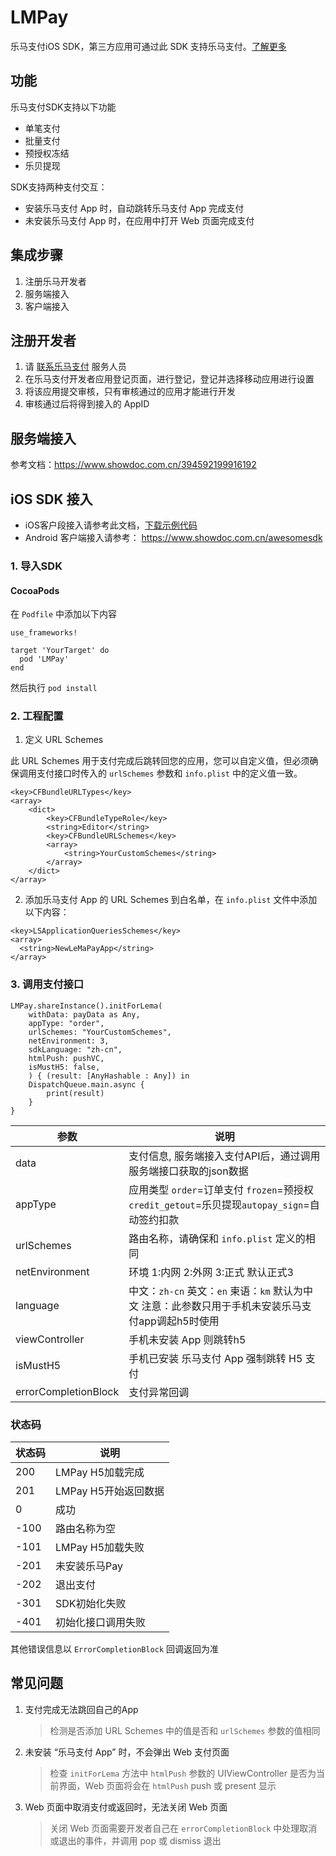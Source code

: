 # LMPay

乐马支付iOS SDK，第三方应用可通过此 SDK 支持乐马支付。[了解更多](https://www.lmpayplc.com)

## 功能

乐马支付SDK支持以下功能
- 单笔支付
- 批量支付
- 预授权冻结
- 乐贝提现

SDK支持两种支付交互：
- 安装乐马支付 App 时，自动跳转乐马支付 App 完成支付
- 未安装乐马支付 App 时，在应用中打开 Web 页面完成支付

## 集成步骤

1. 注册乐马开发者
2. 服务端接入
3. 客户端接入

## 注册开发者 

1. 请 [联系乐马支付](https://www.lmpayplc.com/#contact) 服务人员
2. 在乐马支付开发者应用登记页面，进行登记，登记并选择移动应用进行设置
3. 将该应用提交审核，只有审核通过的应用才能进行开发
4. 审核通过后将得到接入的 AppID

## 服务端接入

参考文档：https://www.showdoc.com.cn/394592199916192

## iOS SDK 接入

- iOS客户段接入请参考此文档，[下载示例代码](https://github.com/ultronnet/LMPay)
- Android 客户端接入请参考： <https://www.showdoc.com.cn/awesomesdk>

### 1. 导入SDK

#### CocoaPods

在 `Podfile` 中添加以下内容
```
use_frameworks!

target 'YourTarget' do
  pod 'LMPay'
end
```
然后执行 `pod install`

### 2. 工程配置

1. 定义 URL Schemes

此 URL Schemes 用于支付完成后跳转回您的应用，您可以自定义值，但必须确保调用支付接口时传入的 `urlSchemes` 参数和 `info.plist` 中的定义值一致。
```
<key>CFBundleURLTypes</key>
<array>
	<dict>
		<key>CFBundleTypeRole</key>
		<string>Editor</string>
		<key>CFBundleURLSchemes</key>
		<array>
			<string>YourCustomSchemes</string>
		</array>
	</dict>
</array>
```

2. 添加乐马支付 App 的 URL Schemes 到白名单，在 `info.plist` 文件中添加以下内容：
```
<key>LSApplicationQueriesSchemes</key>
<array>
  <string>NewLeMaPayApp</string>
</array>
```

### 3. 调用支付接口

```
LMPay.shareInstance().initForLema(
    withData: payData as Any,
    appType: "order",
    urlSchemes: "YourCustomSchemes",
    netEnvironment: 3,
    sdkLanguage: "zh-cn",
    htmlPush: pushVC,
    isMustH5: false,
    ) { (result: [AnyHashable : Any]) in
    DispatchQueue.main.async {
        print(result)
    }
}
```
| 参数 | 说明 |
|- |- |
| data | 支付信息, 服务端接入支付API后，通过调用服务端接口获取的json数据 |
| appType | 应用类型 `order`=订单支付 `frozen`=预授权 `credit_getout`=乐贝提现`autopay_sign`=自动签约扣款 |
| urlSchemes | 路由名称，请确保和 `info.plist` 定义的相同 |
| netEnvironment | 环境 1:内网 2:外网 3:正式 默认正式3
| language |  中文：`zh-cn` 英文：`en`  柬语：`km`  默认为中文  注意：此参数只用于手机未安装乐马支付app调起h5时使用 |
| viewController | 手机未安装 App 则跳转h5 |
| isMustH5 | 手机已安装 乐马支付 App 强制跳转 H5 支付 |
| errorCompletionBlock | 支付异常回调 |

### 状态码

|状态码| 说明 |
|-    | - |
|200  | LMPay H5加载完成 |
|201  | LMPay H5开始返回数据 |
|0    | 成功 |
|-100 | 路由名称为空 |
|-101 | LMPay H5加载失败 |
|-201 | 未安装乐马Pay |
|-202 | 退出支付 |
|-301 | SDK初始化失败 |
|-401 | 初始化接口调用失败 |

其他错误信息以 `ErrorCompletionBlock` 回调返回为准

## 常见问题

1. 支付完成无法跳回自己的App
   > 检测是否添加 URL Schemes 中的值是否和 `urlSchemes` 参数的值相同

2. 未安装 “乐马支付 App” 时，不会弹出 Web 支付页面
   > 检查 `initForLema` 方法中 `htmlPush` 参数的 UIViewController 是否为当前界面，Web 页面将会在 `htmlPush` push 或 present 显示

3. Web 页面中取消支付或返回时，无法关闭 Web 页面
   > 关闭 Web 页面需要开发者自己在 `errorCompletionBlock` 中处理取消或退出的事件，并调用 pop 或 dismiss 退出
